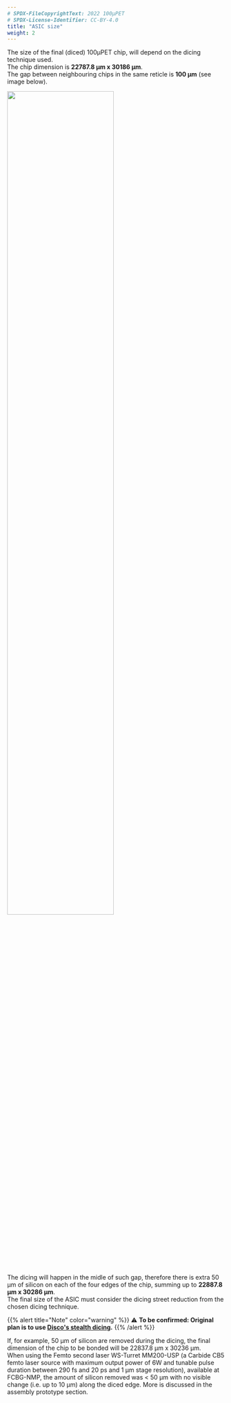 ```yaml
---
# SPDX-FileCopyrightText: 2022 100µPET
# SPDX-License-Identifier: CC-BY-4.0
title: "ASIC size"
weight: 2
---
```


The size of the final (diced) 100µPET chip, will depend on the dicing technique used.</br>
The chip dimension is **22787.8 µm x 30186 µm**. </br>
The gap between neighbouring chips in the same reticle is **100 µm** (see image below).

<img src="../wafer_reticle.png" width="70%">

The dicing will happen in the midle of such gap, therefore there is extra 50 µm of silicon on each of the four edges of the chip, summing up to **22887.8 µm x 30286 µm**.</br>
The final size of the ASIC must consider the dicing street reduction from the chosen dicing technique.

{{% alert title="Note" color="warning" %}}
⚠️ **To be confirmed: Original plan is to use <a href="https://www.dicing-grinding.com/services/laser/?gclid=EAIaIQobChMIvrPii7eRggMVXDgGAB0QkQSTEAAYASAAEgKNwPD_BwE">Disco's stealth dicing</a>.**
{{% /alert %}}

If, for example, 50 µm of silicon are removed during the dicing, the final dimension of the chip to be bonded will be 22837.8 µm x 30236 µm. </br>
When using the Femto second laser WS-Turret MM200-USP (a Carbide CB5 femto laser source with maximum output power of 6W and tunable pulse duration between 290 fs and 20 ps and 1 μm stage resolution), available at FCBG-NMP, the amount of silicon removed was < 50 µm with no visible change (i.e. up to 10 µm) along the diced edge. More is discussed in the assembly prototype section.


